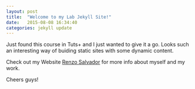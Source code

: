 ```yaml
---
layout: post
title:  "Welcome to my Lab Jekyll Site!"
date:   2015-08-08 16:34:40
categories: jekyll update
---
```

Just found this course in Tuts+ and I just wanted to give it a go. Looks such an interesting way of buiding static sites with some dynamic content.



Check out my Website [Renzo Salvador][renzo] for more info about myself and my work.

Cheers guys!

[renzo]:      http://www.renzosalvador.com
